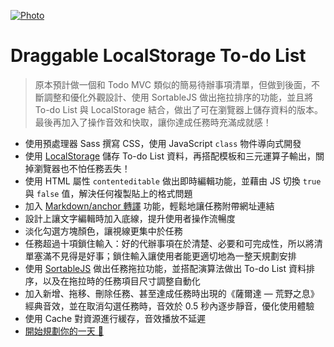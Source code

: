 [![Photo](https://cdn.dribbble.com/users/3800131/screenshots/6757018/_____2019-07-09___11.03.44_4x.png)](https://dribbble.com/raychangdesign)

# Draggable LocalStorage To-do List

> 原本預計做一個和 Todo MVC 類似的簡易待辦事項清單，但做到後面，不斷調整和優化外觀設計、使用 SortableJS 做出拖拉排序的功能，並且將 To-do List 與 LocalStorage 結合，做出了可在瀏覽器上儲存資料的版本。最後再加入了操作音效和快取，讓你達成任務時充滿成就感！

- 使用預處理器 Sass 撰寫 CSS，使用 JavaScript `class` 物件導向式開發
- 使用 [LocalStorage](https://developer.mozilla.org/zh-TW/docs/Web/API/Window/localStorage) 儲存 To-do List 資料，再搭配模板和三元運算子輸出，關掉瀏覽器也不怕任務丟失！
- 使用 HTML 屬性 `contenteditable` 做出即時編輯功能，並藉由 JS 切換 `true` 與 `false` 值，解決任何複製貼上的格式問題
- 加入 [Markdown/anchor 轉譯](https://dev.to/mattkenefick/regex-convert-markdown-links-to-html-anchors-f7j) 功能，輕鬆地讓任務附帶網址連結
- 設計上讓文字編輯時加入底線，提升使用者操作流暢度
- 淡化勾選方塊顏色，讓視線更集中於任務
- 任務超過十項鎖住輸入：好的代辦事項在於清楚、必要和可完成性，所以將清單塞滿不見得是好事；鎖住輸入讓使用者能更適切地為一整天規劃安排
- 使用 [SortableJS](https://github.com/SortableJS/Sortable) 做出任務拖拉功能，並搭配演算法做出 To-do List 資料排序，以及在拖拉時的任務項目尺寸調整自動化
- 加入新增、拖移、刪除任務、甚至達成任務時出現的《薩爾達 — 荒野之息》經典音效，並在取消勾選任務時，音效於 0.5 秒內逐步靜音，優化使用體驗
- 使用 Cache 對資源進行緩存，音效播放不延遲
- [開始規劃你的一天 🙂](https://rayc2045.github.io/draggable-localStorage-todoList/)
